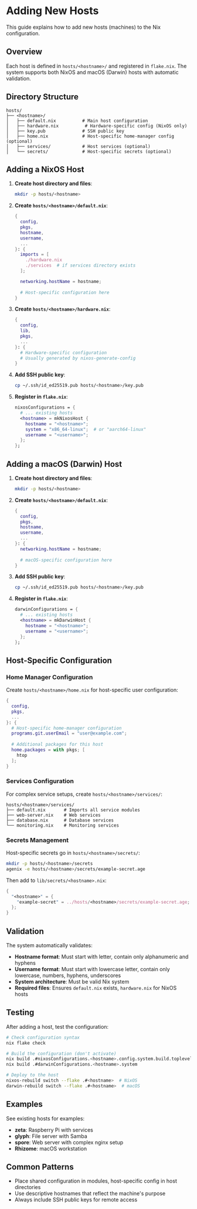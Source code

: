 # Adding New Hosts

This guide explains how to add new hosts (machines) to the Nix configuration.

## Overview

Each host is defined in `hosts/<hostname>/` and registered in `flake.nix`. The system supports both NixOS and macOS (Darwin) hosts with automatic validation.

## Directory Structure

```
hosts/
├── <hostname>/
│   ├── default.nix          # Main host configuration
│   ├── hardware.nix          # Hardware-specific config (NixOS only)
│   ├── key.pub              # SSH public key
│   ├── home.nix             # Host-specific home-manager config (optional)
│   ├── services/            # Host services (optional)
│   └── secrets/             # Host-specific secrets (optional)
```

## Adding a NixOS Host

1. **Create host directory and files**:
   ```bash
   mkdir -p hosts/<hostname>
   ```

2. **Create `hosts/<hostname>/default.nix`**:
   ```nix
   {
     config,
     pkgs,
     hostname,
     username,
     ...
   }: {
     imports = [
       ./hardware.nix
       ./services  # if services directory exists
     ];

     networking.hostName = hostname;
     
     # Host-specific configuration here
   }
   ```

3. **Create `hosts/<hostname>/hardware.nix`**:
   ```nix
   {
     config,
     lib,
     pkgs,
     ...
   }: {
     # Hardware-specific configuration
     # Usually generated by nixos-generate-config
   }
   ```

4. **Add SSH public key**:
   ```bash
   cp ~/.ssh/id_ed25519.pub hosts/<hostname>/key.pub
   ```

5. **Register in `flake.nix`**:
   ```nix
   nixosConfigurations = {
     # ... existing hosts
     <hostname> = mkNixosHost {
       hostname = "<hostname>";
       system = "x86_64-linux";  # or "aarch64-linux"
       username = "<username>";
     };
   };
   ```

## Adding a macOS (Darwin) Host

1. **Create host directory and files**:
   ```bash
   mkdir -p hosts/<hostname>
   ```

2. **Create `hosts/<hostname>/default.nix`**:
   ```nix
   {
     config,
     pkgs,
     hostname,
     username,
     ...
   }: {
     networking.hostName = hostname;
     
     # macOS-specific configuration here
   }
   ```

3. **Add SSH public key**:
   ```bash
   cp ~/.ssh/id_ed25519.pub hosts/<hostname>/key.pub
   ```

4. **Register in `flake.nix`**:
   ```nix
   darwinConfigurations = {
     # ... existing hosts
     <hostname> = mkDarwinHost {
       hostname = "<hostname>";
       username = "<username>";
     };
   };
   ```

## Host-Specific Configuration

### Home Manager Configuration

Create `hosts/<hostname>/home.nix` for host-specific user configuration:

```nix
{
  config,
  pkgs,
  ...
}: {
  # Host-specific home-manager configuration
  programs.git.userEmail = "user@example.com";
  
  # Additional packages for this host
  home.packages = with pkgs; [
    htop
  ];
}
```

### Services Configuration

For complex service setups, create `hosts/<hostname>/services/`:

```
hosts/<hostname>/services/
├── default.nix       # Imports all service modules
├── web-server.nix    # Web services
├── database.nix      # Database services
└── monitoring.nix    # Monitoring services
```

### Secrets Management

Host-specific secrets go in `hosts/<hostname>/secrets/`:

```bash
mkdir -p hosts/<hostname>/secrets
agenix -e hosts/<hostname>/secrets/example-secret.age
```

Then add to `lib/secrets/<hostname>.nix`:

```nix
{
  "<hostname>" = {
    "example-secret" = ../hosts/<hostname>/secrets/example-secret.age;
  };
}
```

## Validation

The system automatically validates:

- **Hostname format**: Must start with letter, contain only alphanumeric and hyphens
- **Username format**: Must start with lowercase letter, contain only lowercase, numbers, hyphens, underscores
- **System architecture**: Must be valid Nix system
- **Required files**: Ensures `default.nix` exists, `hardware.nix` for NixOS hosts

## Testing

After adding a host, test the configuration:

```bash
# Check configuration syntax
nix flake check

# Build the configuration (don't activate)
nix build .#nixosConfigurations.<hostname>.config.system.build.toplevel  # NixOS
nix build .#darwinConfigurations.<hostname>.system                        # macOS

# Deploy to the host
nixos-rebuild switch --flake .#<hostname>  # NixOS
darwin-rebuild switch --flake .#<hostname>  # macOS
```

## Examples

See existing hosts for examples:
- **zeta**: Raspberry Pi with services
- **glyph**: File server with Samba
- **spore**: Web server with complex nginx setup
- **Rhizome**: macOS workstation

## Common Patterns

- Place shared configuration in modules, host-specific config in host directories
- Use descriptive hostnames that reflect the machine's purpose
- Always include SSH public keys for remote access
